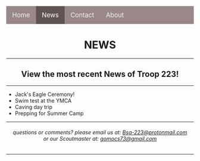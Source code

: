 <!-- V3.00-0/0 -->

<div class="topnav">
  <a href="https://troop223.github.io/">Home</a>
  <a class="active" href="https://troop223.github.io/NewsHub">News</a>
  <a href="https://troop223.github.io/#CONTACT">Contact</a>
  <a href="https://troop223.github.io/#ABOUT">About</a>
</div>
<h1>NEWS</h1>
  <hr>
<h2>View the most recent News of Troop 223!</h2>
  <hr>
  <div class="UlListLeft">
<ul>
<li>Jack's Eagle Ceremony!</li>
<li>Swim test at the YMCA</li>
<li>Caving day trip</li>
<li>Prepping for Summer Camp</li>
</ul>
  </div>
  <hr>
<h6>
questions or comments? please email us at: <a href="mailto:Bsa-223@protonmail.com">Bsa-223@protonmail.com </a> 
<br> or our Scoutmaster at: 
<a href="mailto:gomocs73@gmail.com">gomocs73@gmail.com</a>
</h6>
  <hr>

<style>

body{

text-align: center;

  
}

.UlListLeft{

text-align: left;
    
  }

  .topnav {
  overflow: hidden;
  /*turns the background color on News, Contact, and about a color*/
  background-color: #998887;
  
}

.topnav a {
  float: left;
  color: #f2f2f2;
  text-align: center;
  padding: 14px 16px;
  text-decoration: none;
  font-size: 17px;
}

.topnav a:hover {
/* changes what color the background, text color when you hover over it*/
  background-color: darkgrey;
  color: white;
}

.topnav a.active {
/*changes the color of the 'Home' background, text color, respectivly*/
  background-color: #5e5453;
  color: white;
}

</style>
